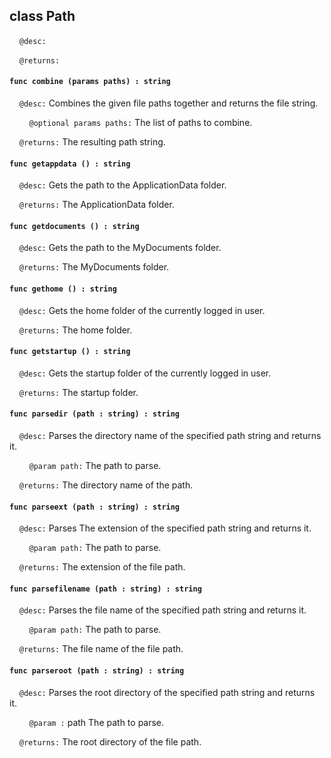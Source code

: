 ## class Path

&nbsp;&nbsp;&nbsp;&nbsp;```@desc:``` 

&nbsp;&nbsp;&nbsp;&nbsp;```@returns:``` 

#### ```func combine (params paths) : string```

&nbsp;&nbsp;&nbsp;&nbsp;```@desc:``` Combines the given file paths together and returns the file string.

&nbsp;&nbsp;&nbsp;&nbsp;&nbsp;&nbsp;&nbsp;&nbsp;```@optional params paths:``` The list of paths to combine.

&nbsp;&nbsp;&nbsp;&nbsp;```@returns:``` The resulting path string.

#### ```func getappdata () : string```

&nbsp;&nbsp;&nbsp;&nbsp;```@desc:``` Gets the path to the ApplicationData folder.

&nbsp;&nbsp;&nbsp;&nbsp;```@returns:``` The ApplicationData folder.

#### ```func getdocuments () : string```

&nbsp;&nbsp;&nbsp;&nbsp;```@desc:``` Gets the path to the MyDocuments folder.

&nbsp;&nbsp;&nbsp;&nbsp;```@returns:``` The MyDocuments folder.

#### ```func gethome () : string```

&nbsp;&nbsp;&nbsp;&nbsp;```@desc:``` Gets the home folder of the currently logged in user.

&nbsp;&nbsp;&nbsp;&nbsp;```@returns:``` The home folder.

#### ```func getstartup () : string```

&nbsp;&nbsp;&nbsp;&nbsp;```@desc:``` Gets the startup folder of the currently logged in user.

&nbsp;&nbsp;&nbsp;&nbsp;```@returns:``` The startup folder.

#### ```func parsedir (path : string) : string```

&nbsp;&nbsp;&nbsp;&nbsp;```@desc:``` Parses the directory name of the specified path string and returns it.

&nbsp;&nbsp;&nbsp;&nbsp;&nbsp;&nbsp;&nbsp;&nbsp;```@param path:``` The path to parse.

&nbsp;&nbsp;&nbsp;&nbsp;```@returns:``` The directory name of the path.

#### ```func parseext (path : string) : string```

&nbsp;&nbsp;&nbsp;&nbsp;```@desc:``` Parses The extension of the specified path string and returns it.

&nbsp;&nbsp;&nbsp;&nbsp;&nbsp;&nbsp;&nbsp;&nbsp;```@param path:``` The path to parse.

&nbsp;&nbsp;&nbsp;&nbsp;```@returns:``` The extension of the file path.

#### ```func parsefilename (path : string) : string```

&nbsp;&nbsp;&nbsp;&nbsp;```@desc:``` Parses the file name of the specified path string and returns it.

&nbsp;&nbsp;&nbsp;&nbsp;&nbsp;&nbsp;&nbsp;&nbsp;```@param path:``` The path to parse.

&nbsp;&nbsp;&nbsp;&nbsp;```@returns:``` The file name of the file path.

#### ```func parseroot (path : string) : string```

&nbsp;&nbsp;&nbsp;&nbsp;```@desc:``` Parses the root directory of the specified path string and returns it.

&nbsp;&nbsp;&nbsp;&nbsp;&nbsp;&nbsp;&nbsp;&nbsp;```@param :``` path The path to parse.

&nbsp;&nbsp;&nbsp;&nbsp;```@returns:``` The root directory of the file path.

